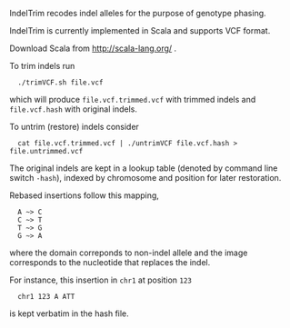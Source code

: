 IndelTrim recodes indel alleles for the purpose of genotype phasing. 

IndelTrim is currently implemented in Scala and supports VCF format.

Download Scala from http://scala-lang.org/ .

To trim indels run
```
  ./trimVCF.sh file.vcf 
```
which will produce `file.vcf.trimmed.vcf` with trimmed indels and `file.vcf.hash` with original indels.

To untrim (restore) indels consider
```
  cat file.vcf.trimmed.vcf | ./untrimVCF file.vcf.hash > file.untrimmed.vcf
```


The original indels are kept in a lookup table (denoted by command line switch `-hash`), indexed by chromosome and position for later restoration.

Rebased insertions follow this mapping,
```
  A ~> C
  C ~> T
  T ~> G
  G ~> A
```

where the domain correponds to non-indel allele and the image corresponds to the nucleotide that replaces the indel.

For instance, this insertion in `chr1` at position `123`
```
  chr1 123 A ATT
```
is kept verbatim in the hash file.